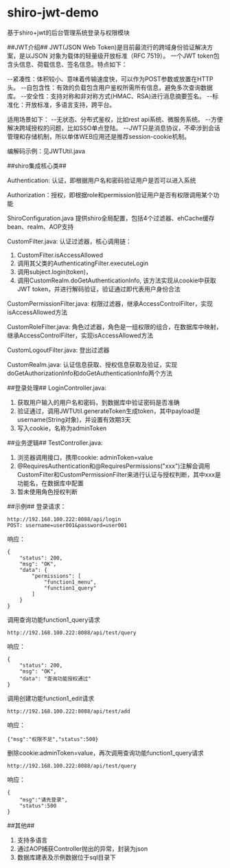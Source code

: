# shiro-jwt-demo
基于shiro+jwt的后台管理系统登录与权限模块

##JWT介绍##
JWT(JSON Web Token)是目前最流行的跨域身份验证解决方案，是以JSON 对象为载体的轻量级开放标准（RFC 7519）。
一个JWT token包含头信息、荷载信息、签名信息。特点如下：

--紧凑性：体积较小、意味着传输速度快，可以作为POST参数或放置在HTTP头。
--自包含性：有效的负载包含用户鉴权所需所有信息，避免多次查询数据库。
--安全性：支持对称和非对称方式(HMAC、RSA)进行消息摘要签名。
--标准化：开放标准，多语言支持，跨平台。

适用场景如下：
--无状态、分布式鉴权，比如rest api系统、微服务系统。
--方便解决跨域授权的问题，比如SSO单点登陆。
--JWT只是消息协议，不牵涉到会话管理和存储机制，所以单体WEB应用还是推荐session-cookie机制。

编解码示例：见JWTUtil.java


##shiro集成核心类##

Authentication: 认证，即根据用户名和密码验证用户是否可以进入系统

Authorization：授权，即根据role和permission验证用户是否有权限调用某个功能

ShiroConfiguration.java 提供shiro全局配置，包括4个过滤器、ehCache缓存bean、realm、AOP支持

CustomFilter.java: 认证过滤器，核心调用链：

1. CustomFilter.isAccessAllowed
2. 调用其父类的AuthenticatingFilter.executeLogin
3. 调用subject.login(token)，
4. 调用CustomRealm.doGetAuthenticationInfo, 该方法实现从cookie中获取JWT token，并进行解码验证，验证通过即代表用户身份合法

CustomPermissionFilter.java: 权限过滤器，继承AccessControlFilter，实现isAccessAllowed方法

CustomRoleFilter.java: 角色过滤器，角色是一组权限的组合，在数据库中映射，继承AccessControlFilter，实现isAccessAllowed方法

CustomLogoutFilter.java: 登出过滤器

CustomRealm.java: 认证信息获取、授权信息获取及验证，实现doGetAuthorizationInfo和doGetAuthenticationInfo两个方法

##登录处理##
LoginController.java: 
1. 获取用户输入的用户名和密码，到数据库中验证密码是否准确
2. 验证通过，调用JWTUtil.generateToken生成token，其中payload是username(String对象)，并设置有效期3天
3. 写入cookie，名称为adminToken

##业务逻辑##
TestController.java:
1. 浏览器调用接口，携带cookie: adminToken=value
2. @RequiresAuthentication和@RequiresPermissions("xxx")注解会调用CustomFilter和CustomPermissionFilter来进行认证与授权判断，其中xxx是功能名，在数据库中配置
3. 暂未使用角色授权判断


##示例##
登录请求：
```
http://192.168.100.222:8088/api/login
POST: username=user001&password=user001
````
响应：
```
{
    "status": 200,
    "msg": "OK",
    "data": {
        "permissions": [
            "function1_menu",
            "function1_query"
        ]
    }
}
````
调用查询功能function1_query请求
```
http://192.168.100.222:8088/api/test/query
```
响应：
```
{
    "status": 200,
    "msg": "OK",
    "data": "查询功能授权通过"
}
```
调用创建功能function1_edit请求
```
http://192.168.100.222:8088/api/test/add
```
响应：
```
{"msg":"权限不足","status":500}
```
删除cookie:adminToken=value，再次调用查询功能function1_query请求
```
http://192.168.100.222:8088/api/test/query
```
响应：
```
{
	"msg":"请先登录",
	"status":500
}
```


##其他##
1. 支持多语言
2. 通过AOP捕获Controller抛出的异常，封装为json
3. 数据库建表及示例数据位于sql目录下
